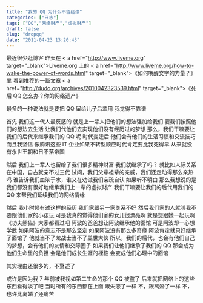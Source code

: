 ```yaml
---
title: "我的 QQ 为什么不留给谁"
categories: ["日志"]
tags: ["QQ","网络财产","虚拟财产"]
draft: false
slug: "dropqq"
date: "2011-04-23 13:20:43"
---
```


最近很少逛博客
昨天在 < a href="http://www.liveme.org" target="_blank">Liveme.org</a > 上的 < a href="http://www.liveme.org/how-to-wake-the-power-of-words.html" target="_blank">《如何唤醒文字的力量？》</a > 里
看到推荐的一篇文章 < a href="http://dudo.org/archives/2010042323539.html" target="_blank">《死后 QQ 怎么办？你的网络遗产》</a>

最多的一种说法就是要把 QQ 留给儿子后辈用
我觉得不靠谱

首先
我们这一代人最反感的
就是上一辈人把他们的想法强加给我们
要我们按照他们的想法去生活
让我们代他们去实现他们没有经历过的梦想
那么，我们干嘛要让我们的后代来继承我们的 QQ 呢
时代变迁后
他们会有他们的生活习惯和交流技巧
而且我坚信
像腾讯这些 IT 企业如果不转型顺应时代肯定要比我死得早
从来就没有永世王朝和日不落帝国

然后
我们上一辈人也留给了我们很多精神财富
我们就继承了吗？
就比如人际关系
在中国，自古就亲不过三代
试问，我们父辈祖辈的亲戚，我们还走动得那么亲热吗
谁告诉我们血浓于水，谁又在劝诫我们亲疏自认
如果听不明白
那么我想说的是
我们都没有很好地继承我们上一辈的虚拟财产
我们干嘛要让我们的后代用我们的 QQ 来帮我们延续我们的网络情缘

然后
我小时候有过这样的经历
我们家跟另一家关系不好
然后我们家的人就叫我不要跟他们家的小孩玩
可是我真的觉得他们家的女儿很漂亮啊
就是想跟她一起玩啊
《功夫熊猫》大家都看过吧
阿波的爸爸想让阿波继承他的面馆
可是阿波却一心想学武
如果阿波的意志不是那么坚定
如果阿波没有那么多奇缘
阿波肯定就只好继承了面馆了
他就当不了龙战士当不了盖世大侠
所以，我们的后代，也会有他们自己的梦想，会有他们的友情和交际圈子
如果我们让他们继承了我们的 QQ
那会成为他们生命里的负担
会是他们成长生涯的桎梏
会变成他们心理中的面馆

其实理由还很多的，不赘述了

或许是因为我 7 年前被我视如第二生命的那个 QQ 被盗了
后来就把网络上的这些东西看得淡了吧
当时所有的东西都在上面
跟失恋了一样
不，跟离婚了一样
不，也许比离婚了还痛苦

